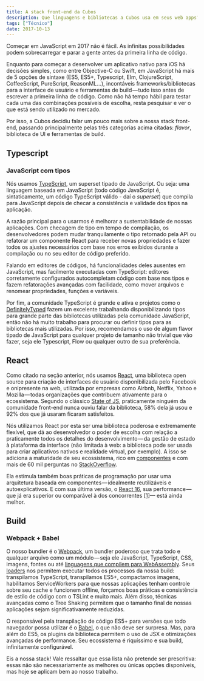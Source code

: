 ```yaml
---
title: A stack front-end da Cubos
description: Que linguagens e bibliotecas a Cubos usa em seus web apps?
tags: ["Técnico"]
date: 2017-10-13
---
```


Começar em JavaScript em 2017 não é fácil. As infinitas possibilidades podem sobrecarregar e parar a gente antes da primeira linha de código.

Enquanto para começar a desenvolver um aplicativo nativo para iOS há decisões simples, como entre Objective-C ou Swift, em JavaScript há mais de 5 opções de sintaxe (ES5, ES5+, Typescript, Elm, ClojureScript, CoffeeScript, PureScript, ReasonML…), incontáveis frameworks/bibliotecas para a interface de usuário e ferramentas de build — tudo isso antes de escrever a primeira linha de código. Como não há tempo hábil para testar cada uma das combinações possíveis de escolha, resta pesquisar e ver o que está sendo utilizado no mercado.

Por isso, a Cubos decidiu falar um pouco mais sobre a nossa stack front-end, passando principalmente pelas três categorias acima citadas: _flavor_, biblioteca de UI e ferramentas de build.

## Typescript

### JavaScript com tipos

Nós usamos [TypeScript](http://www.typescriptlang.org/), um superset tipado de JavaScript. Ou seja: uma linguagem baseada em JavaScript (todo código JavaScript é, sintaticamente, um código TypeScript válido - daí o _superset_) que compila para JavaScript depois de checar a consistência e validade dos tipos na aplicação.

A razão principal para o usarmos é melhorar a sustentabilidade de nossas aplicações. Com checagem de tipo em tempo de compilação, os desenvolvedores podem mudar tranquilamente o tipo retornado pela API ou refatorar um componente React para receber novas propriedades e fazer todos os ajustes necessários com base nos erros exibidos durante a compilação ou no seu editor de código preferido.

Falando em editores de códigos, há funcionalidades deles ausentes em JavaScript, mas facilmente executadas com TypeScript: editores corretamente configurados autocompletam código com base nos tipos e fazem refatorações avançadas com facilidade, como mover arquivos e renomear propriedades, funções e variáveis.

Por fim, a comunidade TypeScript é grande e ativa e projetos como o [DefinitelyTyped](http://definitelytyped.org/) fazem um excelente trabalhando disponibilizando tipos para grande parte das bibliotecas utilizadas pela comunidade JavaScript, então não há muito trabalho para procurar ou definir tipos para as bibliotecas mais utilizadas. Por isso, recomendamos o uso de algum flavor tipado de JavaScript para qualquer projeto de tamanho não trivial que vão fazer, seja ele Typescript, Flow ou qualquer outro de sua preferência.

## React

Como citado na seção anterior, nós usamos [React](https://reactjs.org/), uma biblioteca open source para criação de interfaces de usuário disponibilizada pelo Facebook e onipresente na web, utilizada por empresas como Airbnb, Netflix, Yahoo e Mozilla — todas organizações que contribuem ativamente para o ecossistema. Segundo o clássico [State of JS](http://stateofjs.com/2016/frontend/), praticamente ninguém da comunidade front-end nunca ouviu falar da biblioteca, 58% dela já usou e 92% dos que já usaram ficaram satisfeitos.

Nós utilizamos React por esta ser uma biblioteca poderosa e extremamente flexível, que dá ao desenvolvedor o poder de escolha com relação a praticamente todos os detalhes do desenvolvimento — da gestão de estado à plataforma da interface (não limitada à web: a biblioteca pode ser usada para criar aplicativos nativos e realidade virtual, por exemplo). A isso se adiciona a maturidade de seu ecossistema, rico em [componentes](https://github.com/brillout/awesome-react-components) e com mais de 60 mil perguntas no [StackOverflow](https://stackoverflow.com/questions/tagged/reactjs).

Ela estimula também boas práticas de programação por usar uma arquitetura baseada em componentes — idealmente reutilizáveis e autoexplicativos. E com sua última versão, o [React 16](https://reactjs.org/blog/2017/09/26/react-v16.0.html), sua performance — que já era superior ou comparável à dos concorrentes [[1]](https://auth0.com/blog/more-benchmarks-virtual-dom-vs-angular-12-vs-mithril-js-vs-the-rest/)— está ainda melhor.

## Build

### Webpack + Babel

O nosso bundler é o [Webpack](https://webpack.github.io/), um bundler poderoso que trata todo e qualquer arquivo como um módulo — seja ele JavaScript, TypeScript, CSS, imagens, fontes ou até [linguagens que compilem para WebAssembly](https://medium.com/webpack/webpack-awarded-125-000-from-moss-program-f63eeaaf4e15). Seus [loaders](https://webpack.js.org/concepts/loaders/) nos permitem executar todos os processos da nossa build: transpilamos TypeScript, transpilamos ES5+, compactamos imagens, habilitamos ServiceWorkers para que nossas aplicações tenham controle sobre seu cache e funcionem offline, forçamos boas práticas e consistência de estilo de código com o TSLint e muito mais. Além disso, técnicas avançadas como o Tree Shaking permitem que o tamanho final de nossas aplicações sejam significativamente reduzidas.

O responsável pela transpilação de código ES5+ para versões que todo navegador possa utilizar é o [Babel](https://babeljs.io/), o que não deve ser surpresa. Mas, para além do ES5, os plugins da biblioteca permitem o uso de JSX e otimizações avançadas de performance. Seu ecossistema é riquíssimo e sua build, infinitamente configurável.

Eis a nossa stack! Vale ressaltar que essa lista não pretende ser prescritiva: essas não são necessariamente as melhores ou únicas opções disponíveis, mas hoje se aplicam bem ao nosso trabalho.

